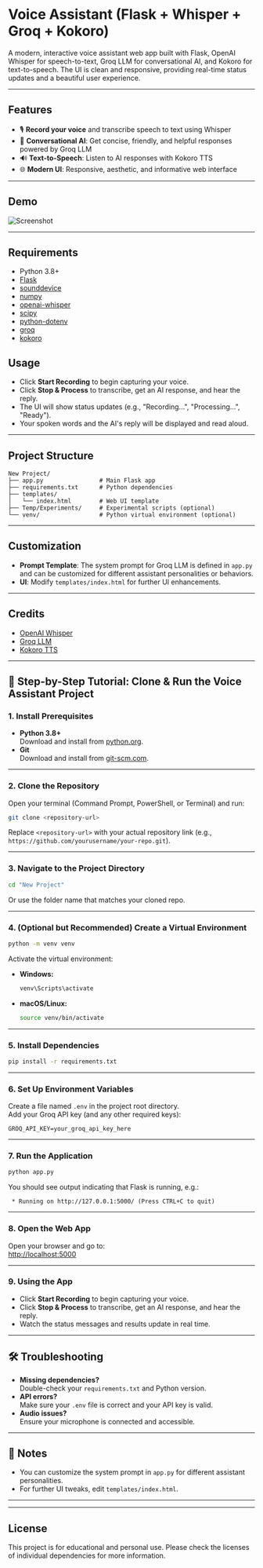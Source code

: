 # Voice Assistant (Flask + Whisper + Groq + Kokoro)

A modern, interactive voice assistant web app built with Flask, OpenAI Whisper for speech-to-text, Groq LLM for conversational AI, and Kokoro for text-to-speech. The UI is clean and responsive, providing real-time status updates and a beautiful user experience.

---

## Features
- 🎙 **Record your voice** and transcribe speech to text using Whisper
- 🤖 **Conversational AI**: Get concise, friendly, and helpful responses powered by Groq LLM
- 🔊 **Text-to-Speech**: Listen to AI responses with Kokoro TTS
- 🌐 **Modern UI**: Responsive, aesthetic, and informative web interface

---

## Demo
![Screenshot](screenshot.png) <!-- Add a screenshot if available -->

---

## Requirements
- Python 3.8+
- [Flask](https://flask.palletsprojects.com/)
- [sounddevice](https://python-sounddevice.readthedocs.io/)
- [numpy](https://numpy.org/)
- [openai-whisper](https://github.com/openai/whisper)
- [scipy](https://scipy.org/)
- [python-dotenv](https://pypi.org/project/python-dotenv/)
- [groq](https://pypi.org/project/groq/)
- [kokoro](https://github.com/your-kokoro-repo) <!-- Update with actual repo if public -->


## Usage
- Click **Start Recording** to begin capturing your voice.
- Click **Stop & Process** to transcribe, get an AI response, and hear the reply.
- The UI will show status updates (e.g., "Recording...", "Processing...", "Ready").
- Your spoken words and the AI's reply will be displayed and read aloud.

---

## Project Structure
```
New Project/
├── app.py                # Main Flask app
├── requirements.txt      # Python dependencies
├── templates/
│   └── index.html        # Web UI template
├── Temp/Experiments/     # Experimental scripts (optional)
└── venv/                 # Python virtual environment (optional)
```

---

## Customization
- **Prompt Template**: The system prompt for Groq LLM is defined in `app.py` and can be customized for different assistant personalities or behaviors.
- **UI**: Modify `templates/index.html` for further UI enhancements.

---

## Credits
- [OpenAI Whisper](https://github.com/openai/whisper)
- [Groq LLM](https://groq.com/)
- [Kokoro TTS](https://github.com/your-kokoro-repo) <!-- Update if public -->


---

## 🚀 Step-by-Step Tutorial: Clone & Run the Voice Assistant Project

### 1. **Install Prerequisites**
- **Python 3.8+**  
  Download and install from [python.org](https://www.python.org/downloads/).
- **Git**  
  Download and install from [git-scm.com](https://git-scm.com/downloads/).

---

### 2. **Clone the Repository**
Open your terminal (Command Prompt, PowerShell, or Terminal) and run:
```bash
git clone <repository-url>
```
Replace `<repository-url>` with your actual repository link (e.g., `https://github.com/yourusername/your-repo.git`).

---

### 3. **Navigate to the Project Directory**
```bash
cd "New Project"
```
Or use the folder name that matches your cloned repo.

---

### 4. **(Optional but Recommended) Create a Virtual Environment**
```bash
python -m venv venv
```
Activate the virtual environment:
- **Windows:**
  ```bash
  venv\Scripts\activate
  ```
- **macOS/Linux:**
  ```bash
  source venv/bin/activate
  ```

---

### 5. **Install Dependencies**
```bash
pip install -r requirements.txt
```

---

### 6. **Set Up Environment Variables**
Create a file named `.env` in the project root directory.  
Add your Groq API key (and any other required keys):
```
GROQ_API_KEY=your_groq_api_key_here
```

---

### 7. **Run the Application**
```bash
python app.py
```
You should see output indicating that Flask is running, e.g.:
```
 * Running on http://127.0.0.1:5000/ (Press CTRL+C to quit)
```

---

### 8. **Open the Web App**
Open your browser and go to:  
[http://localhost:5000](http://localhost:5000)

---

### 9. **Using the App**
- Click **Start Recording** to begin capturing your voice.
- Click **Stop & Process** to transcribe, get an AI response, and hear the reply.
- Watch the status messages and results update in real time.

---

## 🛠️ Troubleshooting
- **Missing dependencies?**  
  Double-check your `requirements.txt` and Python version.
- **API errors?**  
  Make sure your `.env` file is correct and your API key is valid.
- **Audio issues?**  
  Ensure your microphone is connected and accessible.

---

## 📝 Notes
- You can customize the system prompt in `app.py` for different assistant personalities.
- For further UI tweaks, edit `templates/index.html`.

---


---

## License
This project is for educational and personal use. Please check the licenses of individual dependencies for more information. 
